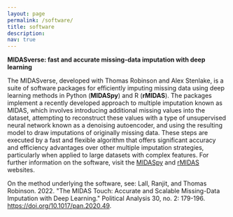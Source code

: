 ```yaml
---
layout: page
permalink: /software/
title: software
description:
nav: true
---
```


**MIDASverse: fast and accurate missing-data imputation with deep learning**

The MIDASverse, developed with Thomas Robinson and Alex Stenlake, is a suite of software packages for efficiently imputing missing data using deep learning methods in Python (**MIDASpy**) and R (**rMIDAS**). The packages implement a recently developed approach to multiple imputation known as MIDAS, which involves introducing additional missing values into the dataset, attempting to reconstruct these values with a type of unsupervised neural network known as a denoising autoencoder, and using the resulting model to draw imputations of originally missing data. These steps are executed by a fast and flexible algorithm that offers significant accuracy and efficiency advantages over other multiple imputation strategies, particularly when applied to large datasets with complex features. For further information on the software, visit the [MIDASpy](https://github.com/MIDASverse) and [rMIDAS](https://github.com/MIDASverse) websites.

On the method underlying the software, see: Lall, Ranjit, and Thomas Robinson. 2022. "The MIDAS Touch: Accurate and Scalable Missing-Data Imputation with Deep Learning." Political Analysis 30, no. 2: 179-196. https://doi.org/10.1017/pan.2020.49.
